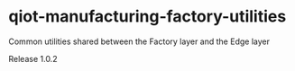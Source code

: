# qiot-manufacturing-factory-utilities
Common utilities shared between the Factory layer and the Edge layer

Release 1.0.2